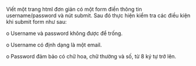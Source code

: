 Viết một trang html đơn giản có một form điền thông tin username/password và nút submit. Sau đó thực hiện kiểm tra các điều kiện khi submit form như sau:

o Username và password không được để trống.

o Username có định dạng là một email.

o Password đảm bảo có chữ hoa, chữ thường và số, từ 8 ký tự trở lên.
